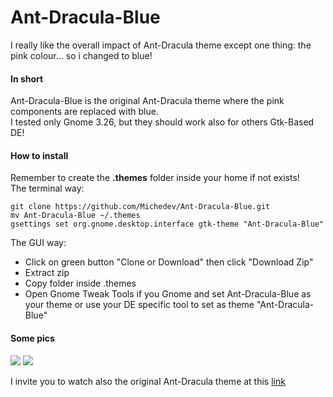 # Ant-Dracula-Blue
I really like the overall impact of Ant-Dracula theme except one thing: the pink colour... so i changed to blue!
#### In short
Ant-Dracula-Blue is the original Ant-Dracula theme where the pink components are replaced with blue.<br>
I tested only Gnome 3.26, but they should work also for others Gtk-Based DE! 
#### How to install
Remember to create the __.themes__ folder inside your home if not exists!<br>
The terminal way:

    git clone https://github.com/Michedev/Ant-Dracula-Blue.git
    mv Ant-Dracula-Blue ~/.themes
    gsettings set org.gnome.desktop.interface gtk-theme "Ant-Dracula-Blue"
    
 The GUI way:
 - Click on green button "Clone or Download" then click "Download Zip"
 - Extract zip
 - Copy folder inside .themes
 - Open Gnome Tweak Tools if you Gnome and set Ant-Dracula-Blue as your theme or use your DE specific tool to set as theme "Ant-Dracula-Blue"
#### Some pics
![](https://image.ibb.co/bBEVtS/Screenshot_from_2018_03_03_22_57_40.png "")
![](https://image.ibb.co/fVYtf7/Screenshot_from_2018_03_03_23_06_29.png "")

I invite you to watch also  the original Ant-Dracula theme at this [link](https://github.com/EliverLara/Ant-Dracula)
